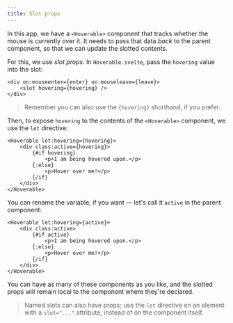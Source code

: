 ```yaml
---
title: Slot props
---
```


In this app, we have a `<Hoverable>` component that tracks whether the mouse is currently over it. It needs to pass that data _back_ to the parent component, so that we can update the slotted contents.

For this, we use _slot props_. In `Hoverable.svelte`, pass the `hovering` value into the slot:

<!-- prettier-ignore -->
```svelte
<div on:mouseenter={enter} on:mouseleave={leave}>
	<slot hovering={hovering} />
</div>
```

> Remember you can also use the `{hovering}` shorthand, if you prefer.

Then, to expose `hovering` to the contents of the `<Hoverable>` component, we use the `let` directive:

<!-- prettier-ignore -->
```svelte
<Hoverable let:hovering={hovering}>
	<div class:active={hovering}>
		{#if hovering}
			<p>I am being hovered upon.</p>
		{:else}
			<p>Hover over me!</p>
		{/if}
	</div>
</Hoverable>
```

You can rename the variable, if you want — let's call it `active` in the parent component:

```svelte
<Hoverable let:hovering={active}>
	<div class:active>
		{#if active}
			<p>I am being hovered upon.</p>
		{:else}
			<p>Hover over me!</p>
		{/if}
	</div>
</Hoverable>
```

You can have as many of these components as you like, and the slotted props will remain local to the component where they're declared.

> Named slots can also have props; use the `let` directive on an element with a `slot="..."` attribute, instead of on the component itself.
